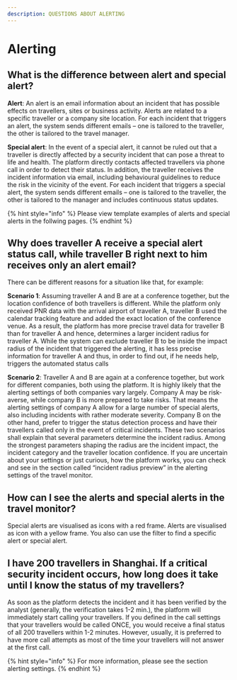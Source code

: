 ```yaml
---
description: QUESTIONS ABOUT ALERTING
---
```


# Alerting

## What is the difference between alert and special alert?

**Alert**: An alert is an email information about an incident that has possible effects on travellers, sites or business activity. Alerts are related to a specific traveller or a company site location. For each incident that triggers an alert, the system sends different emails – one is tailored to the traveller, the other is tailored to the travel manager. 

**Special alert**: In the event of a special alert, it cannot be ruled out that a traveller is directly affected by a security incident that can pose a threat to life and health. The platform directly contacts affected travellers via phone call in order to detect their status. In addition, the traveller receives the incident information via email, including behavioural guidelines to reduce the risk in the vicinity of the event. For each incident that triggers a special alert, the system sends different emails – one is tailored to the traveller, the other is tailored to the manager and includes continuous status updates.

{% hint style="info" %}
 Please view template examples of alerts and special alerts in the follwing pages.
{% endhint %}

## Why does traveller A receive a special alert status call, while traveller B right next to him receives only an alert email?

There can be different reasons for a situation like that, for example: 

**Scenario 1**: Assuming traveller A and B are at a conference together, but the location confidence of both travellers is different. While the platform only received PNR data with the arrival airport of traveller A, traveller B used the calendar tracking feature and added the exact location of the conference venue. As a result, the platform has more precise travel data for traveller B than for traveller A and hence, determines a larger incident radius for traveller A. While the system can exclude traveller B to be inside the impact radius of the incident that triggered the alerting, it has less precise information for traveller A and thus, in order to find out, if he needs help, triggers the automated status calls 

**Scenario 2**: Traveller A and B are again at a conference together, but work for different companies, both using the platform. It is highly likely that the alerting settings of both companies vary largely. Company A may be risk-averse, while company B is more prepared to take risks. That means the alerting settings of company A allow for a large number of special alerts, also including incidents with rather moderate severity. Company B on the other hand, prefer to trigger the status detection process and have their travellers called only in the event of critical incidents. These two scenarios shall explain that several parameters determine the incident radius. Among the strongest parameters shaping the radius are the incident impact, the incident category and the traveller location confidence. If you are uncertain about your settings or just curious, how the platform works, you can check and see in the section called “incident radius preview” in the alerting settings of the travel monitor.

## How can I see the alerts and special alerts in the travel monitor?

Special alerts are visualised as icons with a red frame. Alerts are visualised as icon with a yellow frame. You also can use the filter to find a specific alert or special alert.

## I have 200 travellers in Shanghai. If a critical security incident occurs, how long does it take until I know the status of my travellers?

As soon as the platform detects the incident and it has been verified by the analyst \(generally, the verification takes 1-2 min.\), the platform will immediately start calling your travellers. If you defined in the call settings that your travellers would be called ONCE, you would receive a final status of all 200 travellers within 1-2 minutes. However, usually, it is preferred to have more call attempts as most of the time your travellers will not answer at the first call. 

{% hint style="info" %}
 For more information, please see the section alerting settings.
{% endhint %}





